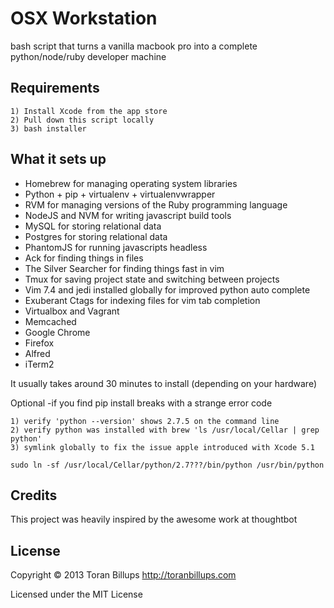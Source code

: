 OSX Workstation
======

bash script that turns a vanilla macbook pro into a complete python/node/ruby developer machine

Requirements
------------

    1) Install Xcode from the app store
    2) Pull down this script locally
    3) bash installer


What it sets up
---------------

* Homebrew for managing operating system libraries
* Python + pip + virtualenv + virtualenvwrapper
* RVM for managing versions of the Ruby programming language
* NodeJS and NVM for writing javascript build tools
* MySQL for storing relational data
* Postgres for storing relational data
* PhantomJS for running javascripts headless
* Ack for finding things in files
* The Silver Searcher for finding things fast in vim
* Tmux for saving project state and switching between projects
* Vim 7.4 and jedi installed globally for improved python auto complete
* Exuberant Ctags for indexing files for vim tab completion
* Virtualbox and Vagrant
* Memcached
* Google Chrome
* Firefox
* Alfred
* iTerm2

It usually takes around 30 minutes to install (depending on your hardware)

Optional -if you find pip install breaks with a strange error code

    1) verify 'python --version' shows 2.7.5 on the command line
    2) verify python was installed with brew 'ls /usr/local/Cellar | grep python'
    3) symlink globally to fix the issue apple introduced with Xcode 5.1
    
    sudo ln -sf /usr/local/Cellar/python/2.7???/bin/python /usr/bin/python

Credits
-------

This project was heavily inspired by the awesome work at thoughtbot

License
-------

Copyright © 2013 Toran Billups http://toranbillups.com

Licensed under the MIT License
